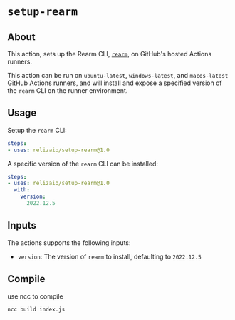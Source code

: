 # `setup-rearm`

## About
This action, sets up the Rearm CLI, [`rearm`](https://github.com/relizaio/rearm), on GitHub's hosted Actions runners.

This action can be run on `ubuntu-latest`, `windows-latest`, and `macos-latest` GitHub Actions runners, and will install and expose a specified version of the `rearm` CLI on the runner environment.

## Usage

Setup the `rearm` CLI:

```yaml
steps:
- uses: relizaio/setup-rearm@1.0
```

A specific version of the `rearm` CLI can be installed:

```yaml
steps:
- uses: relizaio/setup-rearm@1.0
  with:
    version:
      2022.12.5
```

## Inputs
The actions supports the following inputs:

- `version`: The version of `rearm` to install, defaulting to `2022.12.5`

## Compile
use ncc to compile
```
ncc build index.js
```
